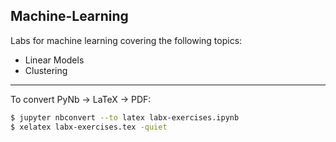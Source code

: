 ## Machine-Learning

Labs for machine learning covering the following topics:
- Linear Models
- Clustering

---

To convert PyNb -> LaTeX -> PDF:

```sh
$ jupyter nbconvert --to latex labx-exercises.ipynb
$ xelatex labx-exercises.tex -quiet  
```
